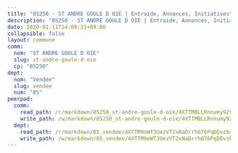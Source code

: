 ```yaml
---
title: "85250 - ST ANDRE GOULE D OIE | Entraide, Annonces, Initiatives"
description: "85250 - ST ANDRE GOULE D OIE | Entraide, Annonces, Initiatives"
date: 2020-01-11T14:09:21+09:00
collapsible: false
layout: commune
comm:
  nom: "ST ANDRE GOULE D OIE"
  slug: st-andre-goule-d-oie
  cp: "85250"
dept:
  nom: "Vendée"
  slug: vendee
  num: "85"
peerpad:
  comm:
    read_path: /r/markdown/85250_st-andre-goule-d-oie/4XTTMBLLRnnumy929isQBDYfQK2JdipFmnGPzmRJJiwnqU9oR
    write_path: /w/markdown/85250_st-andre-goule-d-oie/4XTTMBLLRnnumy929isQBDYfQK2JdipFmnGPzmRJJiwnqU9oR-K3TgUbCith9dJ44Y5r4YbBBUzS6uvyYcxuSApKrZdTHrCd6W9Yj8RmEKPBPt65XWyU2mh57qbrNk7qqiwqiLJo1t9euLjvs61oDdRBHRGZFRWTGGjn3y7it1cZscbofmV8DkEk5H
  dept:
    read_path: /r/markdown/85_vendee/4XTTM9oWT3UezVT2xNaDrrh876PqDDvzbaovSPP6P6ha63Ezk
    write_path: /w/markdown/85_vendee/4XTTM9oWT3UezVT2xNaDrrh876PqDDvzbaovSPP6P6ha63Ezk-K3TgTz4T2Ao5CxcmNgKRpi6DXEbSZWgvvZNdT7V4KiJycR1vvtGLxg5iYYYKajishdNzKNazAywn7vjwqtQs859ALiENaqFJQsULDwd4rYqVPy8n3JbNCeuPxinCnetCgcSuCcyv
---
```


